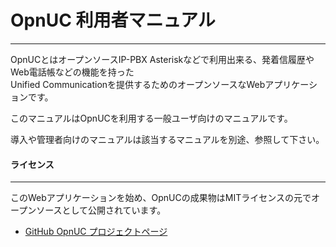 # OpnUC 利用者マニュアル

---

OpnUCとはオープンソースIP-PBX Asteriskなどで利用出来る、発着信履歴やWeb電話帳などの機能を持った  
Unified Communicationを提供するためのオープンソースなWebアプリケーションです。

このマニュアルはOpnUCを利用する一般ユーザ向けのマニュアルです。

導入や管理者向けのマニュアルは該当するマニュアルを別途、参照して下さい。

#### ライセンス

---

このWebアプリケーションを始め、OpnUCの成果物はMITライセンスの元でオープンソースとして公開されています。

* [GitHub OpnUC プロジェクトページ](https://github.com/OpnUC/)



